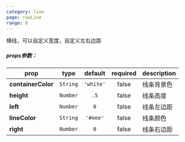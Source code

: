 ```yaml
---
category: line
page: rowLine
range: 0
---
```



横线，可以自定义宽度，自定义左右边距

##### props参数：

prop | type | default | required | description
---- | :----: | :-------: | :--------: | -----------
**containerColor** | `String` | `'white'` | false | 线条背景色
**height** | `Number` | `.5` | false | 线条高度
**left** | `Number` | `0` | false | 线条左边距
**lineColor** | `String` | `'#eee'` | false | 线条颜色
**right** | `Number` | `0` | false | 线条右边距



